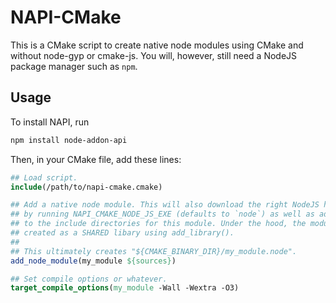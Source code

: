 # NAPI-CMake
This is a CMake script to create native node modules using CMake and without node-gyp or cmake-js. You will, 
however, still need a NodeJS package manager such as `npm`.

## Usage
To install NAPI, run
```bash
npm install node-addon-api
```

Then, in your CMake file, add these lines:
```cmake
## Load script.
include(/path/to/napi-cmake.cmake)

## Add a native node module. This will also download the right NodeJS headers
## by running NAPI_CMAKE_NODE_JS_EXE (defaults to `node`) as well as add them
## to the include directories for this module. Under the hood, the module is 
## created as a SHARED libary using add_library().
##
## This ultimately creates "${CMAKE_BINARY_DIR}/my_module.node".
add_node_module(my_module ${sources})

## Set compile options or whatever.
target_compile_options(my_module -Wall -Wextra -O3)
```

